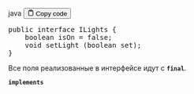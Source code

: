 <div class="code-element">
<div class="lang-line">
  <text>java</text>
  <button class="copy-button"
          id="code59aaeea4e2b18dd3bcefc59820ffefc1b"
          onclick="copyCode(code59aaeea4e2b18dd3bcefc59820ffefc1, code59aaeea4e2b18dd3bcefc59820ffefc1b)">
    <svg stroke="currentColor"
         fill="none"
         stroke-width="2"
         viewBox="0 0 24 24"
         stroke-linecap="round"
         stroke-linejoin="round"
         class="h-4 w-4"
         height="1em"
         width="1em"
         xmlns="http://www.w3.org/2000/svg">
      <path d="M16 4h2a2 2 0 0 1 2 2v14a2 2 0 0 1-2 2H6a2 2 0 0 1-2-2V6a2 2 0 0 1 2-2h2"></path>
      <rect x="8" y="2" width="8" height="4" rx="1" ry="1"></rect>
    </svg>
    <text>Copy code</text>
  </button>

</div>
<div class="code" id="code59aaeea4e2b18dd3bcefc59820ffefc1"><div class="highlight"><pre><span></span><span class="kd">public</span><span class="w"> </span><span class="kd">interface</span> <span class="nc">ILights</span><span class="w"> </span><span class="p">{</span>
<span class="w">    </span><span class="kt">boolean</span><span class="w"> </span><span class="n">isOn</span><span class="w"> </span><span class="o">=</span><span class="w"> </span><span class="kc">false</span><span class="p">;</span>
<span class="w">    </span><span class="kt">void</span><span class="w"> </span><span class="nf">setLight</span><span class="w"> </span><span class="p">(</span><span class="kt">boolean</span><span class="w"> </span><span class="n">set</span><span class="p">);</span>
<span class="p">}</span>
</pre></div></div>
</div>

<p>Все поля реализованные в интерфейсе идут с <strong><code>final</code></strong>.</p>
<p><strong><code>implements</code></strong></p>